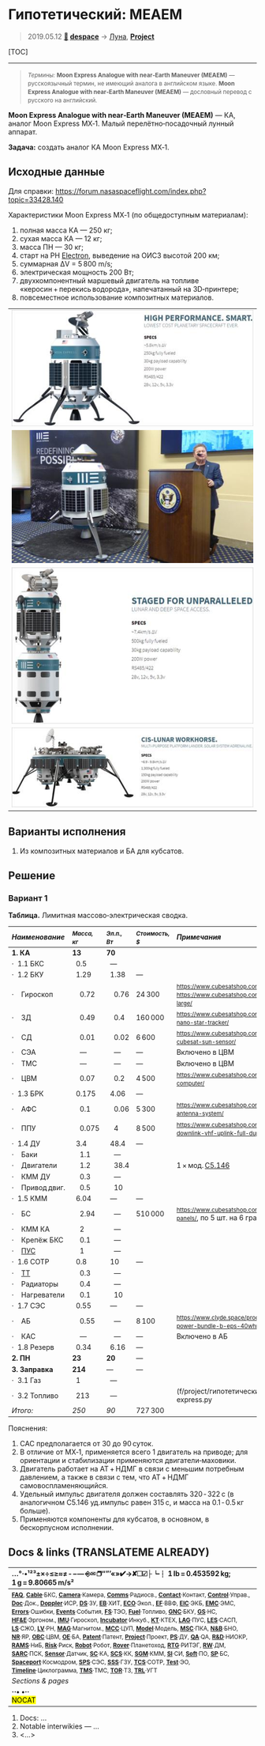 # Гипотетический: MEAEM
> 2019.05.12 **[🚀](../index/index.md) [despace](index.md)** → [Луна](moon.md), **[Project](project.md)**

[TOC]

---

> <small>*Термины:* **Moon Express Analogue with near‑Earth Maneuver (MEAEM)** — русскоязычный термин, не имеющий аналога в английском языке. **Moon Express Analogue with near‑Earth Maneuver (MEAEM)** — дословный перевод с русского на английский.</small>

**Moon Express Analogue with near‑Earth Maneuver (MEAEM)** — КА, аналог Moon Express MX‑1. Малый перелётно‑посадочный лунный аппарат.

**Задача:** создать аналог КА Moon Express MX‑1.



## Исходные данные
Для справки: <https://forum.nasaspaceflight.com/index.php?topic=33428.140>

Характеристики Moon Express MX‑1 (по общедоступным материалам):

   1. полная масса КА — 250 кг;
   1. сухая масса КА — 12 кг;
   1. масса ПН — 30 кг;
   1. старт на РН [Electron](electron.md), выведение на ОИСЗ высотой 200 км;
   1. суммарная ΔV = 5 800 m/s;
   1. электрическая мощность 200 Вт;
   1. двухкомпонентный маршевый двигатель на топливе «керосин + перекись водорода», напечатанный на 3D‑принтере;
   1. повсеместное использование композитных материалов.

||
|:--|
| [![](f/project/m/mx1_5/moon-express-mx1_thumb.jpg)](f/project/m/mx1_5/moon-express-mx1.png)  |
| [![](f/project/m/mx1_5/moonex-richards_thumb.jpg)](f/project/m/mx1_5/moonex-richards.jpg)  |
| [![](f/project/m/mx1_5/moon-express-mx2_thumb.jpg)](f/project/m/mx1_5/moon-express-mx2.png)  |
| [![](f/project/m/mx1_5/moon-express-mx5_thumb.jpg)](f/project/m/mx1_5/moon-express-mx5.png)  |



## Варианты исполнения
   1. Из композитных материалов и БА для кубсатов.



## Решение

### Вариант 1
**Таблица.** Лимитная массово‑электрическая сводка.

|*Наименование*| <small>*Масса, кг*</small> |<small>*Эл.п., Вт*</small> | <small>*Стоимость, $*</small> |*Примечания*|
|:--|:--|:--|:--|:--|
|**1. КА**  |**13**  |**70**  |  |  |
|·   1.1 БКС  |   0.5  |   —  |  |  |
|·   1.2 БКУ  |   1.29  |   1.38  |—  |  |
|·      Гироскоп  |      0.72  |      0.76  |24 300  | <small><https://www.cubesatshop.com/product/cubecontrol/></small>, <small><https://www.cubesatshop.com/product/cubewheel-large/></small>  |
|·      ЗД  |      0.49  |      0.4  |160 000  | <small><https://www.cubesatshop.com/product/nst-1-nano-star-tracker/></small>  |
|·      СД  |      0.01  |      0.02  |6 600  | <small><https://www.cubesatshop.com/product/nss-cubesat-sun-sensor/></small>  |
|·      СЭА  |      —  |      —  |—  |Включено в ЦВМ  |
|·      ТМС  |      —  |      —  |—  |Включено в ЦВМ  |
|·      ЦВМ  |      0.07  |      0.2  |4 500  | <small><https://www.cubesatshop.com/product/cube-computer/></small>  |
|·   1.3 БРК  |   0.175  |   4.06  |—  |  |
|·      АФС  |      0.1  |      0.06  |5 300  | <small><https://www.cubesatshop.com/product/dipole-antenna-system/></small>  |
|·      ППУ  |      0.075  |      4  |8 500  | <small><https://www.cubesatshop.com/product/isis-uhf-downlink-vhf-uplink-full-duplex-transceiver/></small>  |
|·   1.4 ДУ  |   3.4  |   48.4  |—  |  |
|·      Баки  |      1.1  |      —  |  |  |
|·      Двигатели  |      1.2  |      38.4  |  |1 × мод. [С5.146](s5_146.md)  |
|·      КММ ДУ  |      0.3  |      —  |  |  |
|·      Привод двиг.  |      0.5  |      10  |  |  |
|·   1.5 КММ  |   6.04  |   —  |—  |  |
|·      БС  |      2.94  |      —  |510 000  | <small><https://www.cubesatshop.com/product/solar-panels/></small>, по 5 шт. на 6 гранях  |
|·      КММ КА  |      2  |      —  |  |  |
|·      Крепёж БКС  |      0.1  |      —  |  |  |
|·      [ПУС](lag.md)  |      1  |      —  |  |  |
|·   1.6 СОТР  |   0.8  |   10  |—  |  |
|·      [ТТ](hp.md)  |      0.3  |      —  |  |  |
|·      Радиаторы  |      0.4  |      —  |  |  |
|·      Нагреватели  |      0.1  |      10  |  |  |
|·   1.7 СЭС  |   0.55  |   —  |—  |  |
|·      АБ  |      0.55  |      —  |8 100  | <small><https://www.clyde.space/products/40-cs-3u-power-bundle-b-eps-40whr-battery></small>  |
|·      КАС  |      —  |      —  |—  |Включено в АБ  |
|·   1.8 Резерв  |   0.34  |   6.16  |—  |  |
|**2. ПН**  |**23**  |**20**  |—  |  |
|**3. Заправка**  |**214**  |—  |—  |  |
|·   3.1 Газ  |   1  |   —  |  |  |
|·   3.2 Топливо  |   213  |   —  |  |(f/project/гипотетические:fuel-moon-express.py|См. расчёт заправки ❐]  |
|  *Итого:*|*250*  |*90*  |727 300  |  |

Пояснения:

   1. САС предполагается от 30 до 90 суток.
   1. В отличие от MX‑1, применяется всего 1 двигатель на приводе; для ориентации и стабилизации применяются двигатели‑маховики.
   1. Двигатель работает на АТ + НДМГ в связи с меньшим потребным давлением, а также в связи с тем, что АТ + НДМГ самовоспламеняющийся.
   1. Удельный импульс двигателя должен составлять 320 ‑ 322 с (в аналогичном С5.146 уд.импульс равен 315 с, и масса на 0.1 ‑ 0.5 кг больше).
   1. Применяются компоненты для кубсатов, в основном, в бескорпусном исполнении.



<p style="page-break-after:always"> </p>

## Docs & links (TRANSLATEME ALREADY)
|…°·•¹²³±×÷≤≥≈≠ ‑ −— ⎆✉ ❐“”’«»✔→✘☐☑├┕┆ 1 lb = 0.453592 kg; 1 g = 9.80665 m/s²|
|:--|
|<small>**[FAQ](faq.md)**, **[Cable](cable.md)**·БКС, **[Camera](camera.md)**·Камера, **[Comms](comms.md)**·Радиосв., **[Contact](contact.md)**·Контакт, **[Control](control.md)**·Управ., **[Doc](doc.md)**·Док., **[Doppler](doppler.md)**·ИСР, **[DS](ds.md)**·ЗУ, **[EB](eb.md)**·ХИТ, **[ECO](ecology.md)**·Экол., **[EF](ef.md)**·ВВФ, **[ElC](elc.md)**·ЭКБ, **[EMC](emc.md)**·ЭМС, **[Errors](error.md)**·Ошибки, **[Events](event.md)**·События, **[FS](fs.md)**·ТЭО, **[Fuel](fuel.md)**·Топливо, **[GNC](gnc.md)**·БКУ, **[GS](scs.md)**·НС, **[HF&E](hfe.md)**·Эргоном., **[IMU](imu.md)**·Гироскоп, **[Incubator](incubator.md)**·Инкуб., **[KT](kt.md)**·КТЕХ, **[LAG](lag.md)**·ПУC, **[LES](les.md)**·САСП, **[LS](ls.md)**·СЖО, **[LV](lv.md)**·РН, **[MAG](mag.md)**·Магнитом., **[MCC](mcc.md)**·ЦУП, **[Model](model.md)**·Модель, **[MSC](sc.md)**·ПКА, **[N&B](nnb.md)**·БНО, **[NR](nr.md)**·ЯР, **[OBC](obc.md)**·ЦВМ, **[OE](oe.md)**·БА, **[Patent](патент.md)**·Патент, **[Project](project.md)**·Проект, **[PS](ps.md)**·ДУ, **[QA](quality.md)**·QA, **[R&D](rnd.md)**·НИОКР, **[RAMS](rams.md)**·НиБ, **[Risk](risk.md)**·Риск, **[Robot](robotics.md)**·Робот, **[Rover](rover.md)**·Планетоход, **[RTG](rtg.md)**·РИТЭГ, **[RW](rw.md)**·ДМ, **[SARC](sarc.md)**·ПСК, **[Sensor](sensor.md)**·Датчик, **[SC](sc.md)**·КА, **[SCS](scs.md)**·КК, **[SGM](sgm.md)**·КММ, **[SI](si.md)**·СИ, **[Soft](soft.md)**·ПО, **[SP](sp.md)**·БС, **[Spaceport](spaceport.md)**·Космодром, **[SPS](sps.md)**·СЭС, **[SSS](sss.md)**·ГЗУ, **[TCS](tcs.md)**·СОТР, **[Test](test.md)**·ЭО, **[Timeline](timeline.md)**·Циклограмма, **[TMS](tms.md)**·ТМС, **[TOR](tor.md)**·ТЗ, **[TRL](trl.md)**·УГТ</small>|
|*Sections & pages*|
|**··• [](.md) •··**<br> <mark>NOCAT</mark> |

   1. Docs: …
   1. Notable interwikies — …
   1. <…>
